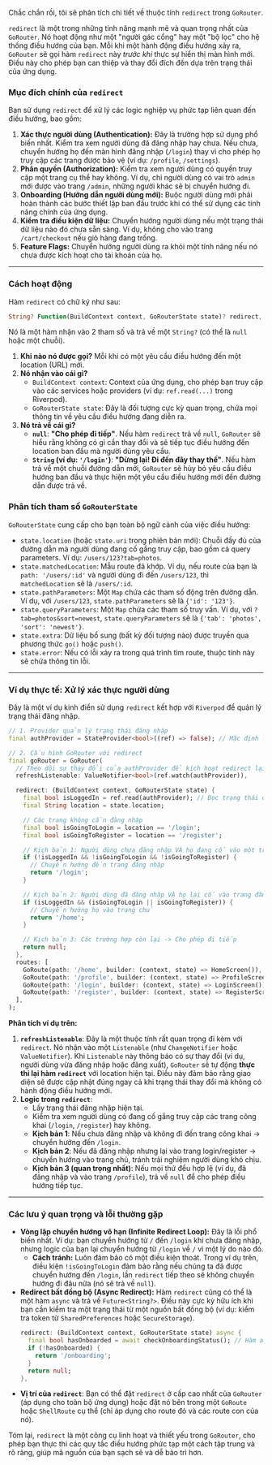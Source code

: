 Chắc chắn rồi, tôi sẽ phân tích chi tiết về thuộc tính `redirect` trong `GoRouter`.

`redirect` là một trong những tính năng mạnh mẽ và quan trọng nhất của `GoRouter`. Nó hoạt động như một "người gác cổng" hay một "bộ lọc" cho hệ thống điều hướng của bạn. Mỗi khi một hành động điều hướng xảy ra, `GoRouter` sẽ gọi hàm `redirect` này *trước khi* thực sự hiển thị màn hình mới. Điều này cho phép bạn can thiệp và thay đổi đích đến dựa trên trạng thái của ứng dụng.

### Mục đích chính của `redirect`

Bạn sử dụng `redirect` để xử lý các logic nghiệp vụ phức tạp liên quan đến điều hướng, bao gồm:

1.  **Xác thực người dùng (Authentication):** Đây là trường hợp sử dụng phổ biến nhất. Kiểm tra xem người dùng đã đăng nhập hay chưa. Nếu chưa, chuyển hướng họ đến màn hình đăng nhập (`/login`) thay vì cho phép họ truy cập các trang được bảo vệ (ví dụ: `/profile`, `/settings`).
2.  **Phân quyền (Authorization):** Kiểm tra xem người dùng có quyền truy cập một trang cụ thể hay không. Ví dụ, chỉ người dùng có vai trò `admin` mới được vào trang `/admin`, những người khác sẽ bị chuyển hướng đi.
3.  **Onboarding (Hướng dẫn người dùng mới):** Buộc người dùng mới phải hoàn thành các bước thiết lập ban đầu trước khi có thể sử dụng các tính năng chính của ứng dụng.
4.  **Kiểm tra điều kiện dữ liệu:** Chuyển hướng người dùng nếu một trạng thái dữ liệu nào đó chưa sẵn sàng. Ví dụ, không cho vào trang `/cart/checkout` nếu giỏ hàng đang trống.
5.  **Feature Flags:** Chuyển hướng người dùng ra khỏi một tính năng nếu nó chưa được kích hoạt cho tài khoản của họ.

---

### Cách hoạt động

Hàm `redirect` có chữ ký như sau:

```dart
String? Function(BuildContext context, GoRouterState state)? redirect,
```

Nó là một hàm nhận vào 2 tham số và trả về một `String?` (có thể là `null` hoặc một chuỗi).

1.  **Khi nào nó được gọi?** Mỗi khi có một yêu cầu điều hướng đến một location (URL) mới.
2.  **Nó nhận vào cái gì?**
    *   `BuildContext context`: Context của ứng dụng, cho phép bạn truy cập vào các services hoặc providers (ví dụ: `ref.read(...)` trong Riverpod).
    *   `GoRouterState state`: Đây là đối tượng cực kỳ quan trọng, chứa mọi thông tin về yêu cầu điều hướng đang diễn ra.
3.  **Nó trả về cái gì?**
    *   **`null`**: **"Cho phép đi tiếp"**. Nếu hàm `redirect` trả về `null`, `GoRouter` sẽ hiểu rằng không có gì cần thay đổi và sẽ tiếp tục điều hướng đến location ban đầu mà người dùng yêu cầu.
    *   **`String` (ví dụ: `'/login'`)**: **"Dừng lại! Đi đến đây thay thế"**. Nếu hàm trả về một chuỗi đường dẫn mới, `GoRouter` sẽ hủy bỏ yêu cầu điều hướng ban đầu và thực hiện một yêu cầu điều hướng mới đến đường dẫn được trả về.

### Phân tích tham số `GoRouterState`

`GoRouterState` cung cấp cho bạn toàn bộ ngữ cảnh của việc điều hướng:

*   `state.location` (hoặc `state.uri` trong phiên bản mới): Chuỗi đầy đủ của đường dẫn mà người dùng đang cố gắng truy cập, bao gồm cả query parameters. Ví dụ: `/users/123?tab=photos`.
*   `state.matchedLocation`: Mẫu route đã khớp. Ví dụ, nếu route của bạn là `path: '/users/:id'` và người dùng đi đến `/users/123`, thì `matchedLocation` sẽ là `/users/:id`.
*   `state.pathParameters`: Một `Map` chứa các tham số động trên đường dẫn. Ví dụ, với `/users/123`, `state.pathParameters` sẽ là `{'id': '123'}`.
*   `state.queryParameters`: Một `Map` chứa các tham số truy vấn. Ví dụ, với `?tab=photos&sort=newest`, `state.queryParameters` sẽ là `{'tab': 'photos', 'sort': 'newest'}`.
*   `state.extra`: Dữ liệu bổ sung (bất kỳ đối tượng nào) được truyền qua phương thức `go()` hoặc `push()`.
*   `state.error`: Nếu có lỗi xảy ra trong quá trình tìm route, thuộc tính này sẽ chứa thông tin lỗi.

---

### Ví dụ thực tế: Xử lý xác thực người dùng

Đây là một ví dụ kinh điển sử dụng `redirect` kết hợp với `Riverpod` để quản lý trạng thái đăng nhập.

```dart
// 1. Provider quản lý trạng thái đăng nhập
final authProvider = StateProvider<bool>((ref) => false); // Mặc định là chưa đăng nhập

// 2. Cấu hình GoRouter với redirect
final goRouter = GoRouter(
  // Theo dõi sự thay đổi của authProvider để kích hoạt redirect lại khi trạng thái thay đổi
  refreshListenable: ValueNotifier<bool>(ref.watch(authProvider)),

  redirect: (BuildContext context, GoRouterState state) {
    final bool isLoggedIn = ref.read(authProvider); // Đọc trạng thái đăng nhập
    final String location = state.location;

    // Các trang không cần đăng nhập
    final bool isGoingToLogin = location == '/login';
    final bool isGoingToRegister = location == '/register';

    // Kịch bản 1: Người dùng chưa đăng nhập VÀ họ đang cố vào một trang cần bảo vệ
    if (!isLoggedIn && !isGoingToLogin && !isGoingToRegister) {
      // Chuyển hướng đến trang đăng nhập
      return '/login';
    }

    // Kịch bản 2: Người dùng đã đăng nhập VÀ họ lại cố vào trang đăng nhập/đăng ký
    if (isLoggedIn && (isGoingToLogin || isGoingToRegister)) {
      // Chuyển hướng họ vào trang chủ
      return '/home';
    }

    // Kịch bản 3: Các trường hợp còn lại -> Cho phép đi tiếp
    return null;
  },
  routes: [
    GoRoute(path: '/home', builder: (context, state) => HomeScreen()),
    GoRoute(path: '/profile', builder: (context, state) => ProfileScreen()),
    GoRoute(path: '/login', builder: (context, state) => LoginScreen()),
    GoRoute(path: '/register', builder: (context, state) => RegisterScreen()),
  ],
);
```

**Phân tích ví dụ trên:**

1.  **`refreshListenable`**: Đây là một thuộc tính rất quan trọng đi kèm với `redirect`. Nó nhận vào một `Listenable` (như `ChangeNotifier` hoặc `ValueNotifier`). Khi `Listenable` này thông báo có sự thay đổi (ví dụ, người dùng vừa đăng nhập hoặc đăng xuất), `GoRouter` sẽ tự động **thực thi lại hàm `redirect`** với location hiện tại. Điều này đảm bảo rằng giao diện sẽ được cập nhật đúng ngay cả khi trạng thái thay đổi mà không có hành động điều hướng mới.
2.  **Logic trong `redirect`**:
    *   Lấy trạng thái đăng nhập hiện tại.
    *   Kiểm tra xem người dùng có đang cố gắng truy cập các trang công khai (`/login`, `/register`) hay không.
    *   **Kịch bản 1**: Nếu chưa đăng nhập và không đi đến trang công khai -> chuyển hướng đến `/login`.
    *   **Kịch bản 2**: Nếu đã đăng nhập nhưng lại vào trang login/register -> chuyển hướng vào trang chủ, tránh trải nghiệm người dùng khó chịu.
    *   **Kịch bản 3 (quan trọng nhất)**: Nếu mọi thứ đều hợp lệ (ví dụ, đã đăng nhập và vào trang `/profile`), trả về `null` để cho phép điều hướng tiếp tục.

---

### Các lưu ý quan trọng và lỗi thường gặp

*   **Vòng lặp chuyển hướng vô hạn (Infinite Redirect Loop):** Đây là lỗi phổ biến nhất. Ví dụ: bạn chuyển hướng từ `/` đến `/login` khi chưa đăng nhập, nhưng logic của bạn lại chuyển hướng từ `/login` về `/` vì một lý do nào đó.
    *   **Cách tránh:** Luôn đảm bảo có một điều kiện thoát. Trong ví dụ trên, điều kiện `!isGoingToLogin` đảm bảo rằng nếu chúng ta đã được chuyển hướng đến `/login`, lần `redirect` tiếp theo sẽ không chuyển hướng đi đâu nữa (nó sẽ trả về `null`).
*   **Redirect bất đồng bộ (Async Redirect):** Hàm `redirect` cũng có thể là một hàm `async` và trả về `Future<String?>`. Điều này cực kỳ hữu ích khi bạn cần kiểm tra một trạng thái từ một nguồn bất đồng bộ (ví dụ: kiểm tra token từ `SharedPreferences` hoặc `SecureStorage`).
    ```dart
    redirect: (BuildContext context, GoRouterState state) async {
      final bool hasOnboarded = await checkOnboardingStatus(); // Hàm async
      if (!hasOnboarded) {
        return '/onboarding';
      }
      return null;
    },
    ```
*   **Vị trí của `redirect`**: Bạn có thể đặt `redirect` ở cấp cao nhất của `GoRouter` (áp dụng cho toàn bộ ứng dụng) hoặc đặt nó bên trong một `GoRoute` hoặc `ShellRoute` cụ thể (chỉ áp dụng cho route đó và các route con của nó).

Tóm lại, `redirect` là một công cụ linh hoạt và thiết yếu trong `GoRouter`, cho phép bạn thực thi các quy tắc điều hướng phức tạp một cách tập trung và rõ ràng, giúp mã nguồn của bạn sạch sẽ và dễ bảo trì hơn.
